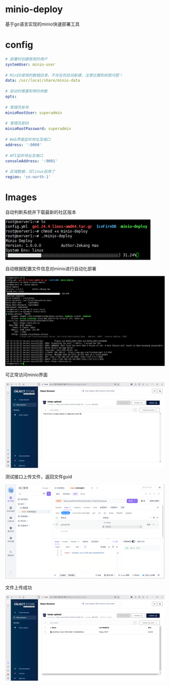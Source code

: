 # minio-deploy

基于go语言实现的minio快速部署工具

# config

```yaml
# 部署时创建使用的用户
systemUser: minio-user

# MinIO使用的数据目录，不存在则自动新建，注意位置和权限问题！
data: /usr/local/share/minio-data

# 启动时需要附带的参数
opts:

# 管理员账号
minioRootUser: superadmin

# 管理员密码
minioRootPassword: superadmin

# Web界面监听地址及端口
address: ':9000'

# API监听地址及端口
consoleAddress: ':9001'

# 区域数据，仅linux启用了
region: 'cn-north-1'
```

# Images

自动判断系统并下载最新的社区版本

![img](imgs/1.png)

自动根据配置文件信息对minio进行自动化部署

![img](imgs/2.png)

可正常访问minio界面

![img](imgs/3.png)

测试接口上传文件，返回文件guid

![img](imgs/4.png)

文件上传成功

![img](imgs/5.png)